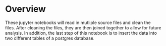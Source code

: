 # Overview
These jupyter notebooks will read in mutliple source files and clean the files. After cleaning the files, they are then joined together to allow for future analysis. In addition, the last step of this notebook is to insert the data into two different tables of a postgres database.
